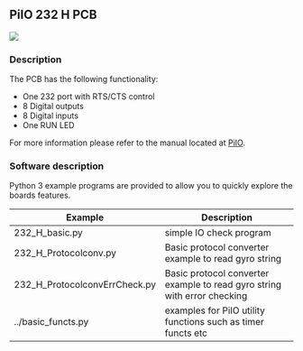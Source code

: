 ## PiIO 232 H PCB

![](https://github.com/lawsonkeith/PiIO/raw/master/images/PiIO_232.jpg)

### Description
The PCB has the following functionality:

* One 232 port with RTS/CTS control
* 8 Digital outputs
* 8 Digital inputs
* One RUN LED

For more information please refer to the manual located at [PiIO](https://PiIO.co.uk).

### Software description
Python 3 example programs are provided to allow you to quickly explore the boards features.

Example | Description
--- | ---
232_H_basic.py | simple IO check program
232_H_Protocolconv.py | Basic protocol converter example to read gyro string
232_H_ProtocolconvErrCheck.py | Basic protocol converter example to read gyro string with error checking
../basic_functs.py | examples for PiIO utility functions such as timer functs etc
